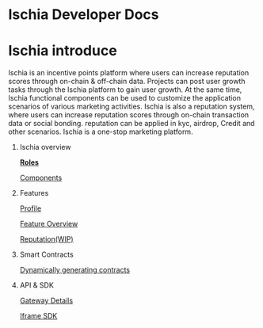 # Ischia Developer Docs

# Ischia introduce

Ischia is an incentive points platform where users can increase reputation scores through on-chain & off-chain data. Projects can post user growth tasks through the Ischia platform to gain user growth. At the same time, Ischia functional components can be used to customize the application scenarios of various marketing activities. Ischia is also a reputation system, where users can increase reputation scores through on-chain transaction data or social bonding. reputation can be applied in kyc, airdrop, Credit and other scenarios. Ischia is a one-stop marketing platform.

1. Ischia overview
    
    [**Roles**](Ischia%20Developer%20Docs/Roles.md)
    
    [Components](Ischia%20Developer%20Docs/Components.md)
    
2. Features
    
    [Profile](Ischia%20Developer%20Docs/Profile.md)
    
    [Feature Overview](Ischia%20Developer%20Docs/Feature%20Overview.md)
    
    [Reputation(WIP)](Ischia%20Developer%20Docs/Reputation(WIP).md)
    
3. Smart Contracts
    
    [Dynamically generating contracts](Ischia%20Developer%20Docs/Dynamically%20generating%20contracts.md)
    
4. API & SDK
    
    [Gateway Details](Ischia%20Developer%20Docs/Gateway%20Details.md)
    
    [Iframe SDK](Ischia%20Developer%20Docs/Iframe%20SDK.md)
